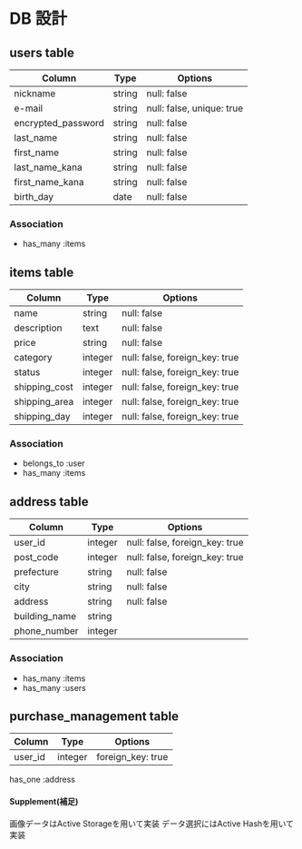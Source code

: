 # DB 設計

## users table

| Column             | Type                | Options                  |
|--------------------|---------------------|--------------------------|
| nickname           | string              | null: false              |
| e-mail             | string              | null: false, unique: true|
| encrypted_password | string              | null: false              |
| last_name          | string              | null: false              |
| first_name         | string              | null: false              |
| last_name_kana     | string              | null: false              |
| first_name_kana    | string              | null: false              |
| birth_day          | date                | null: false              |



### Association

- has_many :items


## items table

| Column                              | Type       | Options                       |
|-------------------------------------|------------|-------------------------------|
| name                                | string     | null: false                   |
| description                         | text       | null: false                   |
| price                               | string     | null: false                   |
| category                            | integer    | null: false, foreign_key: true|
| status                              | integer    | null: false, foreign_key: true|
| shipping_cost                       | integer    | null: false, foreign_key: true|
| shipping_area                       | integer    | null: false, foreign_key: true|
| shipping_day                        | integer    | null: false, foreign_key: true|



### Association

- belongs_to :user
- has_many :items



## address table

| Column            | Type            | Options                       |
|-------------------|-----------------|-------------------------------|
| user_id           | integer         | null: false, foreign_key: true|
| post_code         | integer         | null: false, foreign_key: true|
| prefecture        | string          | null: false                   |
| city              | string          | null: false                   |
| address           | string          | null: false                   |
| building_name     | string          |                               |
| phone_number      | integer         |                               |

### Association

- has_many :items
- has_many :users


## purchase_management table

| Column       | Type    | Options          |
|--------------|---------|------------------|
| user_id      |integer  | foreign_key: true|

has_one :address



#### Supplement(補足)

画像データはActive Storageを用いて実装
データ選択にはActive Hashを用いて実装
